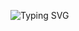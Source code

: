 ![Typing SVG](https://readme-typing-svg.demolab.com?font=Menlo&size=44&duration=1200&pause=1500&color=000000&background=FFFFFF&vCenter=true&multiline=true&width=1560&height=250&lines=Hello+%F0%9F%91%8B%2C+I'm+Mathieu!;I+am+a+Junior+Software+Engineer.;I'm+fascinated+about+large+scale+technology+transformations;that+solve+complex+problems+and+empower+people's+lives.)
